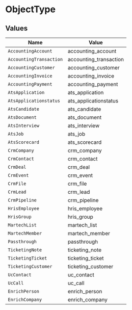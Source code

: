 # ObjectType


## Values

| Name                    | Value                   |
| ----------------------- | ----------------------- |
| `AccountingAccount`     | accounting_account      |
| `AccountingTransaction` | accounting_transaction  |
| `AccountingCustomer`    | accounting_customer     |
| `AccountingInvoice`     | accounting_invoice      |
| `AccountingPayment`     | accounting_payment      |
| `AtsApplication`        | ats_application         |
| `AtsApplicationstatus`  | ats_applicationstatus   |
| `AtsCandidate`          | ats_candidate           |
| `AtsDocument`           | ats_document            |
| `AtsInterview`          | ats_interview           |
| `AtsJob`                | ats_job                 |
| `AtsScorecard`          | ats_scorecard           |
| `CrmCompany`            | crm_company             |
| `CrmContact`            | crm_contact             |
| `CrmDeal`               | crm_deal                |
| `CrmEvent`              | crm_event               |
| `CrmFile`               | crm_file                |
| `CrmLead`               | crm_lead                |
| `CrmPipeline`           | crm_pipeline            |
| `HrisEmployee`          | hris_employee           |
| `HrisGroup`             | hris_group              |
| `MartechList`           | martech_list            |
| `MartechMember`         | martech_member          |
| `Passthrough`           | passthrough             |
| `TicketingNote`         | ticketing_note          |
| `TicketingTicket`       | ticketing_ticket        |
| `TicketingCustomer`     | ticketing_customer      |
| `UcContact`             | uc_contact              |
| `UcCall`                | uc_call                 |
| `EnrichPerson`          | enrich_person           |
| `EnrichCompany`         | enrich_company          |